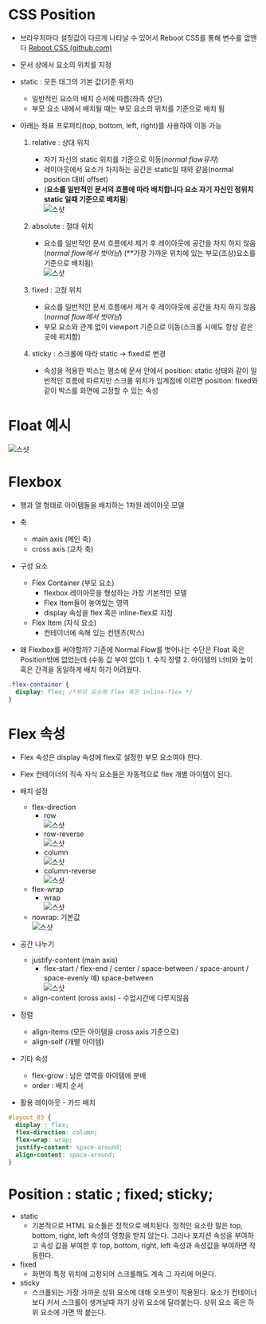 # CSS Position

* 브라우저마다 설정값이 다르게 나타날 수 있어서 Reboot CSS를 통해 변수를 없앤다
[Reboot CSS (github.com)](https://gist.github.com/marharyta/b83a3683085eb42867bbcefb34687af8)

* 문서 상에서 요소의 위치를 지정
* static : 모든 태그의 기본 값(기준 위치)
	* 일반적인 요소의 배치 순서에 따름(좌측 상단)
	* 부모 요소 내에서 배치될 때는 부모 요소의 위치를 기준으로 배치 됨
* 아래는 좌표 프로퍼티(top, bottom, left, right)를 사용하여 이동 가능
	1. relative : 상대 위치
		* 자기 자신의 static 위치를 기준으로 이동(*normal flow유지*)
		* 레이아웃에서 요소가 차지하는 공간은 static일 때와 같음(normal position 대비 offset)
		* (**요소를 일반적인 문서의 흐름에 따라 배치합니다 요소 자기 자신인 정위치 static 일때 기준으로 배치됨**)<br>
	  ![스샷](./%EC%8A%A4%ED%81%AC%EB%A6%B0%EC%83%B7/%ED%99%94%EB%A9%B4%20%EC%BA%A1%EC%B2%98%202022-08-31%20122432.png)

	2. absolute : 절대 위치
		* 요소를 일반적인 문서 흐름에서 제거 후 레이아웃에 공간을 차지 하지 않음(*normal flow에서 벗어남*) (**가장 가까운 위치에 있는 부모(조상)요소를 기준으로 배치됨)<br>
	  ![스샷](./%EC%8A%A4%ED%81%AC%EB%A6%B0%EC%83%B7/%ED%99%94%EB%A9%B4%20%EC%BA%A1%EC%B2%98%202022-08-31%20122453.png)

	3. fixed : 고정 위치
		* 요소를 일반적인 문서 흐름에서 제거 후 레이아웃에 공간을 차지 하지 않음(*normal flow에서 벗어남*)
		* 부모 요소와 관계 없이 viewport 기준으로 이동(스크롤 시에도 항상 같은 곳에 위치함)
	4. sticky : 스크롤에 따라 static → fixed로 변경
		* 속성을 적용한 박스는 평소에 문서 안에서 position: static 상태와 같이 일반적인 흐름에 따르지만 스크롤 위치가 임계점에 이르면 position: fixed와 같이 박스를 화면에 고정할 수 있는 속성

# Float 예시
![스샷](./%EC%8A%A4%ED%81%AC%EB%A6%B0%EC%83%B7/%ED%99%94%EB%A9%B4%20%EC%BA%A1%EC%B2%98%202022-08-31%20122504.png)

# Flexbox
* 행과 열 형태로 아이템들을 배치하는 1차원 레이아웃 모델
* 축
	* main axis (메인 축)
	* cross axis (교차 축)
* 구성 요소
	* Flex Container (부모 요소)
		* flexbox 레이아웃을 형성하는 가장 기본적인 모델
		* Flex Item들이 놓여있는 영역
		* display 속성을 flex 혹은 inline-flex로 지정
	* Flex Item (자식 요소)
		* 컨테이너에 속해 있는 컨텐츠(박스)

* 왜 Flexbox를 써야할까?
	기존에 Normal Flow를 벗어나는 수단은 Float 혹은 Position밖에 없었는데 (수동 값 부여 없이)
		1. 수직 정렬
		2. 아이템의 너비와 높이 혹은 간격을 동일하게 배치
	하기 어려웠다.
```CSS
.flex-container {
  display: flex; /*부모 요소에 flex 혹은 inline-flex */
}
```

# Flex 속성
* Flex 속성은 display 속성에 flex로 설정한 부모 요소여야 한다.
* Flex 컨테이너의 직속 자식 요소들은 자동적으로 flex 개별 아이템이 된다.

* 배치 설정
	* flex-direction
		* row<br>
      ![스샷](./%EC%8A%A4%ED%81%AC%EB%A6%B0%EC%83%B7/%ED%99%94%EB%A9%B4%20%EC%BA%A1%EC%B2%98%202022-08-31%20122513.png)
		* row-reverse <br>
      ![스샷](./%EC%8A%A4%ED%81%AC%EB%A6%B0%EC%83%B7/%ED%99%94%EB%A9%B4%20%EC%BA%A1%EC%B2%98%202022-08-31%20122524.png)
		* column<br>
		  ![스샷](./%EC%8A%A4%ED%81%AC%EB%A6%B0%EC%83%B7/%ED%99%94%EB%A9%B4%20%EC%BA%A1%EC%B2%98%202022-08-31%20122534.png)
		* column-reverse<br>
		  ![스샷](./%EC%8A%A4%ED%81%AC%EB%A6%B0%EC%83%B7/%ED%99%94%EB%A9%B4%20%EC%BA%A1%EC%B2%98%202022-08-31%20122544.png)
	* flex-wrap
		* wrap<br>
      ![스샷](./%EC%8A%A4%ED%81%AC%EB%A6%B0%EC%83%B7/%ED%99%94%EB%A9%B4%20%EC%BA%A1%EC%B2%98%202022-08-31%20122552.png)		
    * nowrap: 기본값<br> 
		  ![스샷](./%EC%8A%A4%ED%81%AC%EB%A6%B0%EC%83%B7/%ED%99%94%EB%A9%B4%20%EC%BA%A1%EC%B2%98%202022-08-31%20122600.png)


* 공간 나누기
	* justify-content (main axis)
		* flex-start / flex-end / center / space-between / space-arount / space-evenly
		예) space-between<br> 
		![스샷](./%EC%8A%A4%ED%81%AC%EB%A6%B0%EC%83%B7/%ED%99%94%EB%A9%B4%20%EC%BA%A1%EC%B2%98%202022-08-31%20122609.png)
	* align-content (cross axis) - 수업시간에 다루지않음

* 정렬
	* align-items (모든 아이템을 cross axis 기준으로)
	* align-self (개별 아이템)

* 기타 속성
	* flex-grow : 남은 영역을 아이템에 분배
	* order : 배치 순서

* 활용 레이아웃 - 카드 배치
```CSS
#layout_03 {
  display : flex;
  flex-direction: column;
  flex-wrap: wrap;
  justify-content: space-around;
  align-content: space-around;
}
```

# Position : static ; fixed; sticky;
* static
	* 기본적으로 HTML 요소들은 정적으로 배치된다. 정적인 요소란 말은 top, bottom, right, left 속성의 영향을 받지 않는다. 그러나 포지션 속성을 부여하고 속성 값을 부여한 후 top, bottom, right, left 속성과 속성값을 부여하면 작동한다. 
* fixed
	* 화면의 특정 위치에 고정되어 스크롤해도 계속 그 자리에 머문다.
* sticky
	* 스크롤되는 가장 가까운 상위 요소에 대해 오프셋이 적용된다. 요소가 컨테이너보다 커서 스크롤이 생겨날때 자기 상위 요소에 달라붙는다. 상위 요소 혹은 하위 요소에 가면 딱 붙는다.
